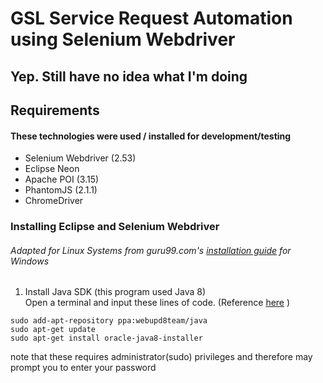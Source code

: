 # GSL Service Request Automation using Selenium Webdriver
## Yep. Still have no idea what I'm doing

## Requirements
#### These technologies were used / installed for development/testing
- Selenium Webdriver (2.53)
- Eclipse Neon
- Apache POI (3.15)
- PhantomJS (2.1.1)
- ChromeDriver

### Installing Eclipse and Selenium Webdriver
###### Adapted for Linux Systems from guru99.com's [installation guide](http://www.guru99.com/installing-selenium-webdriver.html) for Windows
1. Install Java SDK \(this program used Java 8\) <br />
  Open a terminal and input these lines of code. \(Reference [here](http://tecadmin.net/install-oracle-java-8-jdk-8-ubuntu-via-ppa/#) \) <br />

```
sudo add-apt-repository ppa:webupd8team/java
sudo apt-get update
sudo apt-get install oracle-java8-installer
```
  
  note that these requires administrator\(sudo\) privileges and therefore may prompt you to enter your password <br />

